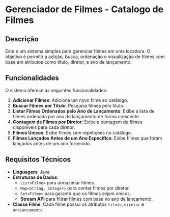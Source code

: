 # Gerenciador de Filmes - Catalogo de Filmes

## Descrição

Este é um sistema simples para gerenciar filmes em uma locadora. O objetivo é permitir a adição, busca, ordenação e visualização de filmes com base em atributos como título, diretor, e ano de lançamento.

## Funcionalidades

O sistema oferece as seguintes funcionalidades:

1. **Adicionar Filmes**: Adiciona um novo filme ao catálogo.
2. **Buscar Filmes por Título**: Pesquisa filmes pelo título.
3. **Listar Filmes Ordenados pelo Ano de Lançamento**: Exibe a lista de filmes ordenada por ano de lançamento de forma crescente.
4. **Contagem de Filmes por Diretor**: Exibe a contagem de filmes disponíveis para cada diretor.
5. **Filmes Únicos**: Exibe filmes sem repetições no catálogo.
6. **Filmes Lançados Antes de um Ano Específico**: Exibe filmes que foram lançados antes de um ano fornecido.

## Requisitos Técnicos

- **Linguagem**: Java
- **Estruturas de Dados**: 
  - `List<Filme>` para armazenar filmes.
  - `Map<String, Integer>` para contar filmes por diretor.
  - `Set<Filme>` para garantir que os filmes sejam únicos.
  - **Stream API** para filtrar filmes com base no ano de lançamento.
- **Classe Filme**: Cada filme possui os atributos `titulo`, `diretor` e `anoLancamento`.
